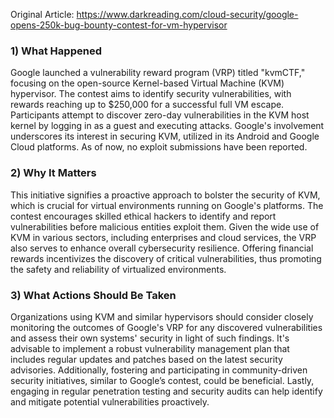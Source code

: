 Original Article: https://www.darkreading.com/cloud-security/google-opens-250k-bug-bounty-contest-for-vm-hypervisor

### 1) What Happened

Google launched a vulnerability reward program (VRP) titled "kvmCTF," focusing on the open-source Kernel-based Virtual Machine (KVM) hypervisor. The contest aims to identify security vulnerabilities, with rewards reaching up to $250,000 for a successful full VM escape. Participants attempt to discover zero-day vulnerabilities in the KVM host kernel by logging in as a guest and executing attacks. Google's involvement underscores its interest in securing KVM, utilized in its Android and Google Cloud platforms. As of now, no exploit submissions have been reported.

### 2) Why It Matters

This initiative signifies a proactive approach to bolster the security of KVM, which is crucial for virtual environments running on Google's platforms. The contest encourages skilled ethical hackers to identify and report vulnerabilities before malicious entities exploit them. Given the wide use of KVM in various sectors, including enterprises and cloud services, the VRP also serves to enhance overall cybersecurity resilience. Offering financial rewards incentivizes the discovery of critical vulnerabilities, thus promoting the safety and reliability of virtualized environments.

### 3) What Actions Should Be Taken

Organizations using KVM and similar hypervisors should consider closely monitoring the outcomes of Google's VRP for any discovered vulnerabilities and assess their own systems' security in light of such findings. It's advisable to implement a robust vulnerability management plan that includes regular updates and patches based on the latest security advisories. Additionally, fostering and participating in community-driven security initiatives, similar to Google’s contest, could be beneficial. Lastly, engaging in regular penetration testing and security audits can help identify and mitigate potential vulnerabilities proactively.